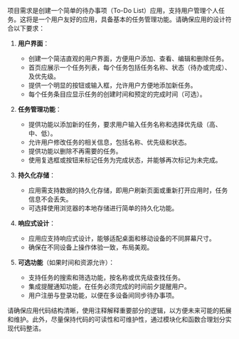 项目需求是创建一个简单的待办事项（To-Do List）应用，支持用户管理个人任务。这将是一个用户友好的应用，具备基本的任务管理功能。请确保应用的设计符合以下要求：

1. **用户界面**：
   - 创建一个简洁直观的用户界面，方便用户添加、查看、编辑和删除任务。
   - 首页应展示一个任务列表，每个任务包括任务名称、状态（待办或完成）、及优先级。
   - 提供一个明显的按钮或输入框，允许用户方便地添加新任务。
   - 每个任务条目应显示任务的创建时间和预定的完成时间（可选）。

2. **任务管理功能**：
   - 提供功能以添加新的任务，要求用户输入任务名称和选择优先级（高、中、低）。
   - 允许用户修改任务的相关信息，包括名称、优先级和状态。
   - 提供功能以删除不再需要的任务。
   - 使用复选框或按钮来标记任务为完成状态，并能够再次标记为未完成。
   
3. **持久化存储**：
   - 应用需支持数据的持久化存储，即用户刷新页面或重新打开应用时，任务信息不会丢失。
   - 可选择使用浏览器的本地存储进行简单的持久化功能。

4. **响应式设计**：
   - 应用应支持响应式设计，能够适配桌面和移动设备的不同屏幕尺寸。
   - 确保在不同设备上操作体验一致，布局美观。

5. **可选功能**（如果时间和资源允许）：
   - 支持任务的搜索和筛选功能，按名称或优先级查找任务。
   - 集成提醒通知功能，在任务必须完成的时间前夕提醒用户。
   - 用户注册与登录功能，以便在多设备间同步待办事项。

请确保应用代码结构清晰，使用注释解释重要部分的逻辑，以方便未来可能的拓展和维护。此外，尽量保持代码的可读性和可维护性，通过模块化和函数合理划分实现代码整洁。